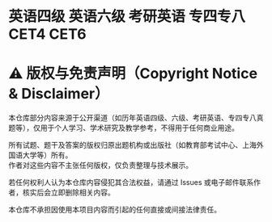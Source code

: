 # 英语四级 英语六级 考研英语 专四专八 CET4 CET6

# ⚠️ 版权与免责声明（Copyright Notice & Disclaimer）

本仓库部分内容来源于公开渠道（如历年英语四级、六级、考研英语、专四专八真题等），仅用于个人学习、学术研究及教学参考，不得用于任何商业用途。

所有试题、题干及答案的版权归原出题机构或出版社（如教育部考试中心、上海外国语大学等）所有。  
作者对这些内容不主张任何版权，仅负责整理与技术展示。

若任何权利人认为本仓库内容侵犯其合法权益，请通过 Issues 或电子邮件联系作者，核实后会立即删除相关内容。

本仓库不承担因使用本项目内容而引起的任何直接或间接法律责任。

